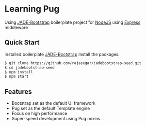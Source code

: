 # Learning Pug
Using [JADE-Bootstrap](http://rajasegar.github.io/JADE-Bootstrap/) boilerplate project for [NodeJS](http://nodejs.org/) using [Express](http://expressjs.com) middleware

## Quick Start

Installed boilerplate [JADE-Bootstrap](http://rajasegar.github.io/JADE-Bootstrap/)
  Install the packages.

```bash
$ git clone https://github.com/rajasegar/jadebootstrap-seed.git
$ cd jadebootstrap-seed
$ npm install
$ npm start
```
## Features

  * Bootstrap set as the default UI framework
  * Pug set as the default Template engine
  * Focus on high performance
  * Super-speed development using Pug mixins
